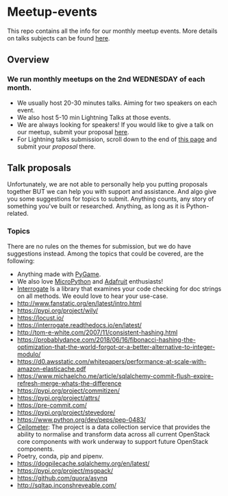 # Meetup-events
This repo contains all the info for our monthly meetup events. More details on talks subjects can be found [here](https://python.ie/talk-subjects/).

## Overview
### We run monthly meetups on the 2nd WEDNESDAY of each month.
- We usually host 20-30 minutes talks. Aiming for two speakers on each event.
- We also host 5-10 min Lightning Talks at those events.
- We are always looking for speakers! If you would like to give a talk on our meetup, submit your proposal [here](https://python.ie/meetups/).
- For Lightning talks submission, scroll down to the end of [this page](https://python.ie/meetups/) and submit your _proposal_ there.

##  Talk proposals
Unfortunately, we are not able to personally help you putting proposals together BUT we can help you with support and assistance. And algo give you some suggestions for topics to submit. Anything counts, any story of something you've built or researched. Anything, as long as it is Python-related.

### Topics
There are no rules on the themes for submission, but we do have suggestions instead. Among the topics that could be covered, are the following:
* Anything made with [PyGame](https://www.pygame.org/docs/).
* We also love [MicroPython](https://micropython.org/) and [Adafruit](https://www.adafruit.com/) enthusiasts!
* [Interrogate](https://interrogate.readthedocs.io/en/latest/) Is a library that examines your code checking for doc strings on all methods. We eould love to hear your use-case.
* http://www.fanstatic.org/en/latest/intro.html
* https://pypi.org/project/wily/
* https://locust.io/
* https://interrogate.readthedocs.io/en/latest/
* http://tom-e-white.com/2007/11/consistent-hashing.html
* https://probablydance.com/2018/06/16/fibonacci-hashing-the-optimization-that-the-world-forgot-or-a-better-alternative-to-integer-modulo/
* https://d0.awsstatic.com/whitepapers/performance-at-scale-with-amazon-elasticache.pdf
* https://www.michaelcho.me/article/sqlalchemy-commit-flush-expire-refresh-merge-whats-the-difference
* https://pypi.org/project/commitizen/
* https://pypi.org/project/attrs/
* https://pre-commit.com/
* https://pypi.org/project/stevedore/
* https://www.python.org/dev/peps/pep-0483/
* [Ceilometer](https://docs.openstack.org/stevedore/latest/user/essays/pycon2013.html#requirements-for-ceilometer): The project is a data collection service that provides the ability to normalise and transform data across all current OpenStack core components with work underway to support future OpenStack components.
* Poetry, conda, pip and pipenv. 
* https://dogpilecache.sqlalchemy.org/en/latest/
* https://pypi.org/project/msgpack/
* https://github.com/quora/asynq
* http://sqltap.inconshreveable.com/
